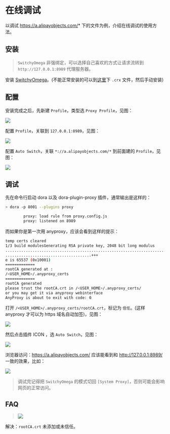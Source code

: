 # 在线调试

以调试 https://a.alipayobjects.com/* 下的文件为例，介绍在线调试的使用方法。

<!-- toc -->

## 安装

> `SwitchyOmega` 非强绑定，可以选择自己喜欢的方式让请求流转到 `http://127.0.0.1:8989` 代理服务器。

安装 [SwitchyOmega](https://chrome.google.com/webstore/detail/padekgcemlokbadohgkifijomclgjgif)。(不能正常安装的可以到[这里](https://github.com/FelisCatus/SwitchyOmega/releases)下 `.crx` 文件，然后手动安装)

## 配置

安装完成之后，先新建 `Profile`，类型选 `Proxy Profile`，见图：

![](https://os.alipayobjects.com/rmsportal/vcAiLyOYODBzvhW.png)

配置 `Profile`，关联到 `127.0.0.1:8989`，见图：

![](https://os.alipayobjects.com/rmsportal/CzZynZITUhrTLjI.png)

配置 `Auto Switch`，关联 `*://a.alipayobjects.com/*` 到前面建的 `Profile`，见图：

![](https://os.alipayobjects.com/rmsportal/SuCtIkmLJdRtMms.png)

## 调试

先在命令行启动 dora 以及 dora-plugin-proxy 插件，通常输出是这样的：

```bash
> dora -p 8001 --plugins proxy

        proxy: load rule from proxy.config.js
        proxy: listened on 8989
```

而如果你是第一次用 anyproxy，应该会看到这样的提示：

```bash
temp certs cleared
1/3 build modulesGenerating RSA private key, 2048 bit long modulus
.............................................................................+++
......................................+++
e is 65537 (0x10001)
=============
rootCA generated at :
/<USER_HOME>/.anyproxy_certs
=============
rootCA generated
please trust the rootCA.crt in /<USER_HOME>/.anyproxy_certs/
or you may get it via anyproxy webinterface
AnyProxy is about to exit with code: 0
```

打开 `/<USER_HOME>/.anyproxy_certs/rootCA.crt`，标记为 `信任`。(这样 anyproxy 才可以为 https 域名自动加签)，见图：

![](https://os.alipayobjects.com/rmsportal/wuANbMhIgBBKVsx.png)

然后点击插件 ICON ，选 `Auto Switch`，见图：

![](https://os.alipayobjects.com/rmsportal/LDwEDjuBDbSrTIp.png)

浏览器访问：https://a.alipayobjects.com/ 应该能看到和 http://127.0.0.1:8989/ 一致的效果，比如：

![](https://os.alipayobjects.com/rmsportal/WDtwzwSGHdokxXU.png)

> 调试完记得把 `SwitchyOmega` 的模式切回 `[System Proxy]`，否则可能会影响网页的正常访问。

## FAQ

> ![](https://os.alipayobjects.com/rmsportal/lNLItOPJCfMxIYH.png)

解决：`rootCA.crt` 未添加或未信任。

